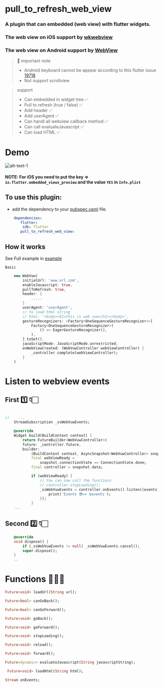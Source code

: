 # pull_to_refresh_web_view

### A plugin that can embedded (web view) with flutter widgets.

### The web view on iOS support by [wkwebview](https://developer.apple.com/documentation/webkit/wkwebview)

### The web view on Android support by [WebView](https://developer.android.com/reference/android/webkit/WebView) 

> 📣 important note
> * Android keyboard cannot be appear according to this flutter issue [19718](https://github.com/flutter/flutter/issues/19718)
> * Not support scrollview

> support
   > * Can embedded in widget tree ✅
   > * Pull to refresh (true / false) ✅
   > * Add header ✅
   > * Add userAgent ✅
   > * Can handl all webview callback method ✅
   > * Can call evaluateJavascript ✅
   > * Can load HTML ✅


# Demo
![alt-text-1](https://media.giphy.com/media/BpaE1Jx8UvLWuVX18v/giphy.gif "demo")

#### NOTE: For iOS you need to put the key => ```io.flutter.embedded_views_preview```   and the value ``` YES ``` in ```Info.plist``` 

## To use this plugin:
* add the dependency to your [pubspec.yaml](https://github.com/DevFatani/Web_Vuw/blob/master/pubspec.yaml) file.


```yaml
    dependencies:
       flutter:
        sdk: flutter
       pull_to_refresh_web_view:
```

## How it works
See Full example in [example](https://github.com/DevFatani/Web_Vuw/blob/master/example/lib/main.dart)

`Basic`
```dart
    new WebVuw(
        initialUrl: 'www.url.com',
        enableJavascript: true,
        pullToRefresh: true,
        header: {
            .....
        }
        userAgent: 'userAgent',
        // to load html string
        // html: '<body><h1>this is web vuw</h1></body>',
        gestureRecognizers: <Factory<OneSequenceGestureRecognizer>>[
            Factory<OneSequenceGestureRecognizer>(
                () => EagerGestureRecognizer(),
            ),
        ].toSet(),
        javaScriptMode: JavaScriptMode.unrestricted,
        onWebViewCreated: (WebVuwController webViewController) {
            _controller.complete(webViewController);
        }
    )
```


# Listen to webview events

## First 1️⃣ 👇🏻
```dart

//    ...
    StreamSubscription _ssWebVuwEvents;

    @override
    Widget build(BuildContext context) {
        return FutureBuilder<WebVuwController>(
        future: _controller.future,
        builder:
            (BuildContext context, AsyncSnapshot<WebVuwController> snapshot) {
            final webViewReady = 
                snapshot.connectionState == ConnectionState.done;
            final controller = snapshot.data;

            if (webViewReady) {
                // You can now call the functions
                // controller.stopLoading();
                _ssWebVuwEvents = controller.onEvents().listen((events) {
                    print('Events 😎=> $events');
                });
            }
    ...
```


## Second 2️⃣ 👇🏻
```dart
    @override
    void dispose() {
        if (_ssWebVuwEvents != null) _ssWebVuwEvents.cancel();
        super.dispose();
    }
    ..
```

# Functions 👨🏻‍💻

```dart
Future<void> loadUrl(String url);
```
```dart
Future<bool> canGoBack();
```
```dart
Future<bool> canGoForward();
```
```dart
Future<void> goBack();
```
```dart
Future<void> goForward();
```
```dart
Future<void> stopLoading();
```

```dart
Future<void> reload();
```

```dart
Future<void> forward();
```

```dart
Future<dynamic> evaluateJavascript(String javascriptString);
```

```dart
 Future<void> loadHtml(String html);
```

```dart
Stream onEvents;
```

